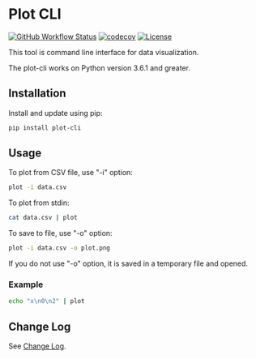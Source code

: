 # Plot CLI

[![GitHub Workflow Status][actions-status]][actions] [![codecov][codecov-status]][codecov] [![License][license]][license-file]

This tool is command line interface for data visualization.

The plot-cli works on Python version 3.6.1 and greater.

## Installation

Install and update using pip:

```sh
pip install plot-cli
```

## Usage

To plot from CSV file, use "-i" option:

```sh
plot -i data.csv
```

To plot from stdin:

```sh
cat data.csv | plot
```

To save to file, use "-o" option:

```sh
plot -i data.csv -o plot.png
```

If you do not use "-o" option, it is saved in a temporary file and opened.

### Example

```sh
echo "x\n0\n2" | plot
```

## Change Log

See [Change Log](CHANGELOG.md).

[actions]: https://github.com/xkumiyu/plot-cli/actions
[actions-status]: https://img.shields.io/github/workflow/status/xkumiyu/plot-cli/Python%20package
[codecov]: https://codecov.io/gh/xkumiyu/plot-cli
[codecov-status]: https://img.shields.io/codecov/c/github/xkumiyu/plot-cli
[license]: https://img.shields.io/github/license/xkumiyu/plot-cli
[license-file]: https://github.com/xkumiyu/plot-cli/blob/master/LICENSE
